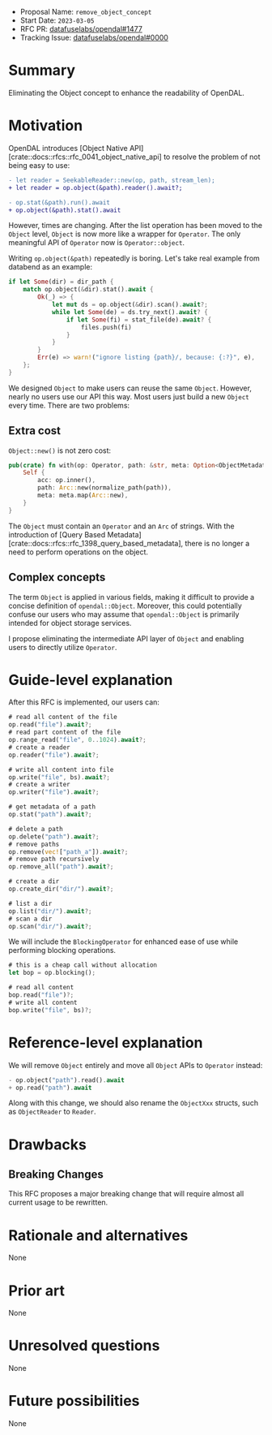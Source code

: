 - Proposal Name: `remove_object_concept`
- Start Date: `2023-03-05`
- RFC PR: [datafuselabs/opendal#1477](https://github.com/datafuselabs/opendal/pull/1477)
- Tracking Issue: [datafuselabs/opendal#0000](https://github.com/datafuselabs/opendal/issues/0000)

# Summary

Eliminating the Object concept to enhance the readability of OpenDAL.

# Motivation

OpenDAL introduces [Object Native API][crate::docs::rfcs::rfc_0041_object_native_api] to resolve the problem of not being easy to use:

```diff
- let reader = SeekableReader::new(op, path, stream_len);
+ let reader = op.object(&path).reader().await?;

- op.stat(&path).run().await
+ op.object(&path).stat().await
```

However, times are changing. After the list operation has been moved to the `Object` level, `Object` is now more like a wrapper for `Operator`. The only meaningful API of `Operator` now is `Operator::object`.

Writing `op.object(&path)` repeatedly is boring. Let's take real example from databend as an example:

```rust
if let Some(dir) = dir_path {
    match op.object(&dir).stat().await {
        Ok(_) => {
            let mut ds = op.object(&dir).scan().await?;
            while let Some(de) = ds.try_next().await? {
                if let Some(fi) = stat_file(de).await? {
                    files.push(fi)
                }
            }
        }
        Err(e) => warn!("ignore listing {path}/, because: {:?}", e),
    };
}
```

We designed `Object` to make users can reuse the same `Object`. However, nearly no users use our API this way. Most users just build a new `Object` every time. There are two problems:

## Extra cost

`Object::new()` is not zero cost:

```rust
pub(crate) fn with(op: Operator, path: &str, meta: Option<ObjectMetadata>) -> Self {
    Self {
        acc: op.inner(),
        path: Arc::new(normalize_path(path)),
        meta: meta.map(Arc::new),
    }
}
```

The `Object` must contain an `Operator` and an `Arc` of strings. With the introduction of [Query Based Metadata][crate::docs::rfcs::rfc_1398_query_based_metadata], there is no longer a need to perform operations on the object.

## Complex concepts

The term `Object` is applied in various fields, making it difficult to provide a concise definition of `opendal::Object`. Moreover, this could potentially confuse our users who may assume that `opendal::Object` is primarily intended for object storage services.

I propose eliminating the intermediate API layer of `Object` and enabling users to directly utilize `Operator`.

# Guide-level explanation

After this RFC is implemented, our users can:

```rust
# read all content of the file
op.read("file").await?;
# read part content of the file
op.range_read("file", 0..1024).await?;
# create a reader
op.reader("file").await?;

# write all content into file
op.write("file", bs).await?;
# create a writer
op.writer("file").await?;

# get metadata of a path
op.stat("path").await?;

# delete a path
op.delete("path").await?;
# remove paths
op.remove(vec!["path_a"]).await?;
# remove path recursively
op.remove_all("path").await?;

# create a dir
op.create_dir("dir/").await?;

# list a dir
op.list("dir/").await?;
# scan a dir
op.scan("dir/").await?;
```

We will include the `BlockingOperator` for enhanced ease of use while performing blocking operations.

```rust
# this is a cheap call without allocation
let bop = op.blocking();

# read all content
bop.read("file")?;
# write all content
bop.write("file", bs)?;
```

# Reference-level explanation

We will remove `Object` entirely and move all `Object` APIs to `Operator` instead:

```rust
- op.object("path").read().await
+ op.read("path").await
```

Along with this change, we should also rename the `ObjectXxx` structs, such as `ObjectReader` to `Reader`.

# Drawbacks

## Breaking Changes

This RFC proposes a major breaking change that will require almost all current usage to be rewritten.

# Rationale and alternatives

None

# Prior art

None

# Unresolved questions

None

# Future possibilities

None
